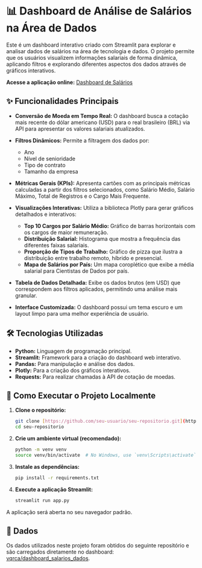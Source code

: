 # 📊 Dashboard de Análise de Salários na Área de Dados

Este é um dashboard interativo criado com Streamlit para explorar e analisar dados de salários na área de tecnologia e dados. O projeto permite que os usuários visualizem informações salariais de forma dinâmica, aplicando filtros e explorando diferentes aspectos dos dados através de gráficos interativos.

**Acesse a aplicação online:** [Dashboard de Salários](https://salarios-na-area-de-dadosti.streamlit.app/)

## ✨ Funcionalidades Principais

* **Conversão de Moeda em Tempo Real:** O dashboard busca a cotação mais recente do dólar americano (USD) para o real brasileiro (BRL) via API para apresentar os valores salariais atualizados.
  
* **Filtros Dinâmicos:** Permite a filtragem dos dados por:
  
    * Ano
    * Nível de senioridade
    * Tipo de contrato
    * Tamanho da empresa
      
* **Métricas Gerais (KPIs):** Apresenta cartões com as principais métricas calculadas a partir dos filtros selecionados, como Salário Médio, Salário Máximo, Total de Registros e o Cargo Mais Frequente.
  
* **Visualizações Interativas:** Utiliza a biblioteca Plotly para gerar gráficos detalhados e interativos:
  
    * **Top 10 Cargos por Salário Médio:** Gráfico de barras horizontais com os cargos de maior remuneração.
    * **Distribuição Salarial:** Histograma que mostra a frequência das diferentes faixas salariais.
    * **Proporção de Tipos de Trabalho:** Gráfico de pizza que ilustra a distribuição entre trabalho remoto, híbrido e presencial.
    * **Mapa de Salários por País:** Um mapa coroplético que exibe a média salarial para Cientistas de Dados por país.
      
* **Tabela de Dados Detalhada:** Exibe os dados brutos (em USD) que correspondem aos filtros aplicados, permitindo uma análise mais granular.
  
* **Interface Customizada:** O dashboard possui um tema escuro e um layout limpo para uma melhor experiência de usuário.

## 🛠️ Tecnologias Utilizadas

* **Python:** Linguagem de programação principal.
* **Streamlit:** Framework para a criação do dashboard web interativo.
* **Pandas:** Para manipulação e análise dos dados.
* **Plotly:** Para a criação dos gráficos interativos.
* **Requests:** Para realizar chamadas à API de cotação de moedas.

## 🚀 Como Executar o Projeto Localmente

1.  **Clone o repositório:**
    ```bash
    git clone [https://github.com/seu-usuario/seu-repositorio.git](https://github.com/seu-usuario/seu-repositorio.git)
    cd seu-repositorio
    ```

2.  **Crie um ambiente virtual (recomendado):**
    ```bash
    python -m venv venv
    source venv/bin/activate  # No Windows, use `venv\Scripts\activate`
    ```

3.  **Instale as dependências:**
    ```bash
    pip install -r requirements.txt
    ```

4.  **Execute a aplicação Streamlit:**
    ```bash
    streamlit run app.py
    ```

A aplicação será aberta no seu navegador padrão.

## 📄 Dados

Os dados utilizados neste projeto foram obtidos do seguinte repositório e são carregados diretamente no dashboard: [vqrca/dashboard\_salarios\_dados](https://raw.githubusercontent.com/vqrca/dashboard_salarios_dados/refs/heads/main/dados-imersao-final.csv).

